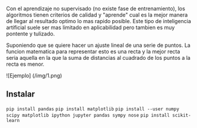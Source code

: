 Con el aprendizaje no supervisado (no existe fase de entrenamiento), los algoritmos tienen criterios de calidad y "aprende" cual es la mejor manera de llegar al resultado optimo lo mas rapido posible. Este tipo de inteligencia artificial suele ser mas limitado en aplicabilidad pero tambien es muy pontente y tulizado.

Suponiendo que se quiere hacer un ajuste lineal de una serie de puntos. La funcion matematica para representar esto es una recta y la mejor recta seria aquella en la que la suma de distancias al cuadrado de los puntos a la recta es menor.

![Ejemplo]
(/img/1.png)

## Instalar
`pip install pandas`
`pip install matplotlib`
`pip install --user numpy scipy matplotlib ipython jupyter pandas sympy nose`
`pip install scikit-learn`
